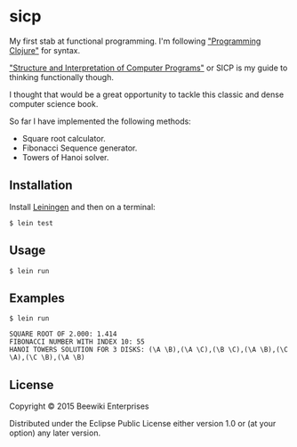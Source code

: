 # sicp

My first stab at functional programming. I'm following 
["Programming Clojure"](https://www.goodreads.com/book/show/5853610-programming-clojure) for syntax.

["Structure and Interpretation of Computer Programs"](https://mitpress.mit.edu/sicp/) or SICP is my guide to thinking functionally though.

I thought that would be a great opportunity to tackle this classic and dense computer science book.
 
 So far I have implemented the following methods:

* Square root calculator.
* Fibonacci Sequence generator.
* Towers of Hanoi solver.

## Installation

Install [Leiningen](http://leiningen.org/) and then on a terminal:

    $ lein test

## Usage

    $ lein run

## Examples

    $ lein run

    SQUARE ROOT OF 2.000: 1.414
    FIBONACCI NUMBER WITH INDEX 10: 55
    HANOI TOWERS SOLUTION FOR 3 DISKS: (\A \B),(\A \C),(\B \C),(\A \B),(\C \A),(\C \B),(\A \B)

## License

Copyright © 2015 Beewiki Enterprises

Distributed under the Eclipse Public License either version 1.0 or (at
your option) any later version.
